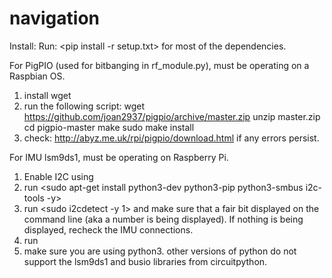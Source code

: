 # navigation

Install: 
Run: <pip install -r setup.txt> for most of the dependencies. 

For PigPIO (used for bitbanging in rf_module.py), must be operating on a Raspbian OS. 
  1. install wget 
  2. run the following script: 
      wget https://github.com/joan2937/pigpio/archive/master.zip
      unzip master.zip
      cd pigpio-master
      make
      sudo make install
  3. check: http://abyz.me.uk/rpi/pigpio/download.html if any errors persist. 

For IMU lsm9ds1, must be operating on Raspberry Pi. 
  1. Enable I2C using <sudo raspi-config> 
  2. run <sudo apt-get install python3-dev python3-pip python3-smbus i2c-tools -y>
  3. run <sudo i2cdetect -y 1> and make sure that a fair bit displayed on the command line
      (aka a number is being displayed). If nothing is being displayed, recheck
      the IMU connections. 
  4. run <sudo pip3 install adafruit-circuitpython-LSM9DS1>
  5. make sure you are using python3. other versions of python do not support
      the lsm9ds1 and busio libraries from circuitpython. 
